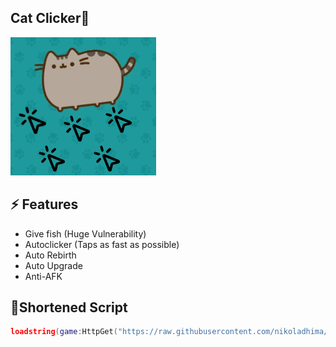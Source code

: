 ## Cat Clicker🐾
<img src="Assets/catclickerthumbnail.jpg" alt="Cat Clicker🐾">

## ⚡ Features

- Give fish (Huge Vulnerability)
- Autoclicker (Taps as fast as possible)
- Auto Rebirth
- Auto Upgrade
- Anti-AFK

 ## 🔌Shortened Script
 ```lua
loadstring(game:HttpGet("https://raw.githubusercontent.com/nikoladhima/Cat-Clicker/refs/heads/main/Cat-Clicker%20Source"))()
```
<br/>
